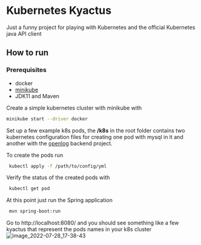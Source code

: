 # Kubernetes Kyactus 

Just a funny project for playing with Kubernetes and the official Kubernetes java API client

## How to run

### Prerequisites

- docker
- [minikube](https://minikube.sigs.k8s.io/)
- JDK11 and Maven

Create a simple kubernetes cluster with minikube with
```bash
minikube start --driver docker
```

Set up a few example k8s pods, the **/k8s** in the root folder contains two kubernetes configuration files
for creating one pod with mysql in it and another with the [openlog](https://github.com/cdbros/openlog) backend project.

To create the pods run
```bash
 kubectl apply -f /path/to/config/yml
```
Verify the status of the created pods with
```bash
 kubectl get pod
```

At this point just run the Spring application
```bash
 mvn spring-boot:run
```

Go to http://localhost:8080/ and you should see something like a few kyactus that represent
the pods names in your k8s cluster
![image_2022-07-28_17-38-43](https://user-images.githubusercontent.com/67358859/181584321-65b4a66a-fcf5-4ffe-b3fa-2ba57f36f8bd.png)


